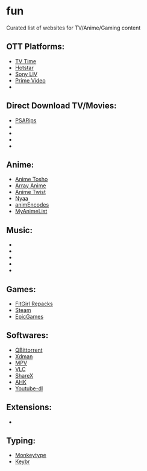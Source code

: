 # fun
Curated list of websites for TV/Anime/Gaming content

## OTT Platforms:
- [TV Time](https://www.tvtime.com/en)
- [Hotstar](https://www.hotstar.com/)
- [Sony LIV](https://www.sonyliv.com/)
- [Prime Video](https://www.primevideo.com/)
- []()

## Direct Download TV/Movies:
- [PSARips](https://x265.club/)
- []()
- []()
- []()
- []()

## Anime:
- [Anime Tosho](https://animetosho.org/search?q=1080p+x265)
- [Array Anime](https://arrayanime.com)
- [Anime Twist](https://twist.moe)
- [Nyaa](https://nyaa.si/)
- [animEncodes](https://www.animencodes.com/)
- [MyAnimeList](https://myanimelist.net/)

## Music:
- []()
- []()
- []()
- []()
- []()

## Games:
- [FitGirl Repacks](https://fitgirl-repacks.site/)
- [Steam]()
- [EpicGames]()

## Softwares:
- [QBittorrent]()
- [Xdman](http://xdman.sourceforge.net)
- [MPV]()
- [VLC]()
- [ShareX]()
- [AHK](https://www.autohotkey.com)
- [Youtube-dl]()

## Extensions:
- []()

## Typing:
- [Monkeytype](https://monkeytype.com/)
- [Keybr](https://www.keybr.com/)


